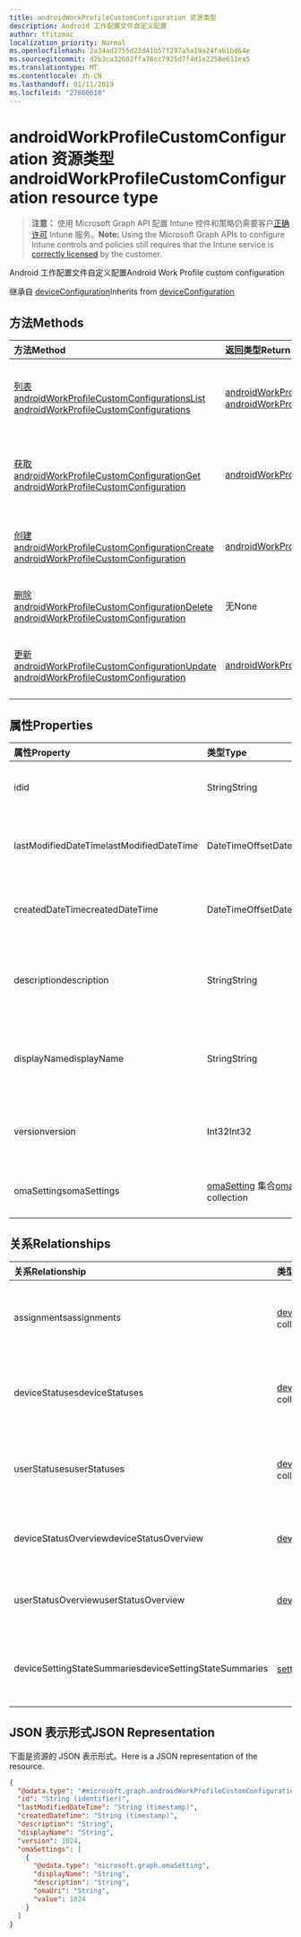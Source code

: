 ```yaml
---
title: androidWorkProfileCustomConfiguration 资源类型
description: Android 工作配置文件自定义配置
author: tfitzmac
localization_priority: Normal
ms.openlocfilehash: 2a34ad2755d22d41b57f297a5a19a24fab1bd64e
ms.sourcegitcommit: d2b3ca32602ffa76cc7925d7f4d1e2258e611ea5
ms.translationtype: MT
ms.contentlocale: zh-CN
ms.lasthandoff: 01/11/2019
ms.locfileid: "27860618"
---
```

# <a name="androidworkprofilecustomconfiguration-resource-type"></a><span data-ttu-id="e4b1a-103">androidWorkProfileCustomConfiguration 资源类型</span><span class="sxs-lookup"><span data-stu-id="e4b1a-103">androidWorkProfileCustomConfiguration resource type</span></span>

> <span data-ttu-id="e4b1a-104">**注意：** 使用 Microsoft Graph API 配置 Intune 控件和策略仍需要客户[正确许可](https://go.microsoft.com/fwlink/?linkid=839381) Intune 服务。</span><span class="sxs-lookup"><span data-stu-id="e4b1a-104">**Note:** Using the Microsoft Graph APIs to configure Intune controls and policies still requires that the Intune service is [correctly licensed](https://go.microsoft.com/fwlink/?linkid=839381) by the customer.</span></span>

<span data-ttu-id="e4b1a-105">Android 工作配置文件自定义配置</span><span class="sxs-lookup"><span data-stu-id="e4b1a-105">Android Work Profile custom configuration</span></span>

<span data-ttu-id="e4b1a-106">继承自 [deviceConfiguration](../resources/intune-deviceconfig-deviceconfiguration.md)</span><span class="sxs-lookup"><span data-stu-id="e4b1a-106">Inherits from [deviceConfiguration](../resources/intune-deviceconfig-deviceconfiguration.md)</span></span>

## <a name="methods"></a><span data-ttu-id="e4b1a-107">方法</span><span class="sxs-lookup"><span data-stu-id="e4b1a-107">Methods</span></span>
|<span data-ttu-id="e4b1a-108">方法</span><span class="sxs-lookup"><span data-stu-id="e4b1a-108">Method</span></span>|<span data-ttu-id="e4b1a-109">返回类型</span><span class="sxs-lookup"><span data-stu-id="e4b1a-109">Return Type</span></span>|<span data-ttu-id="e4b1a-110">说明</span><span class="sxs-lookup"><span data-stu-id="e4b1a-110">Description</span></span>|
|:---|:---|:---|
|[<span data-ttu-id="e4b1a-111">列表 androidWorkProfileCustomConfigurations</span><span class="sxs-lookup"><span data-stu-id="e4b1a-111">List androidWorkProfileCustomConfigurations</span></span>](../api/intune-deviceconfig-androidworkprofilecustomconfiguration-list.md)|<span data-ttu-id="e4b1a-112">[androidWorkProfileCustomConfiguration](../resources/intune-deviceconfig-androidworkprofilecustomconfiguration.md)集合</span><span class="sxs-lookup"><span data-stu-id="e4b1a-112">[androidWorkProfileCustomConfiguration](../resources/intune-deviceconfig-androidworkprofilecustomconfiguration.md) collection</span></span>|<span data-ttu-id="e4b1a-113">列出属性和[androidWorkProfileCustomConfiguration](../resources/intune-deviceconfig-androidworkprofilecustomconfiguration.md)对象之间的关系。</span><span class="sxs-lookup"><span data-stu-id="e4b1a-113">List properties and relationships of the [androidWorkProfileCustomConfiguration](../resources/intune-deviceconfig-androidworkprofilecustomconfiguration.md) objects.</span></span>|
|[<span data-ttu-id="e4b1a-114">获取 androidWorkProfileCustomConfiguration</span><span class="sxs-lookup"><span data-stu-id="e4b1a-114">Get androidWorkProfileCustomConfiguration</span></span>](../api/intune-deviceconfig-androidworkprofilecustomconfiguration-get.md)|[<span data-ttu-id="e4b1a-115">androidWorkProfileCustomConfiguration</span><span class="sxs-lookup"><span data-stu-id="e4b1a-115">androidWorkProfileCustomConfiguration</span></span>](../resources/intune-deviceconfig-androidworkprofilecustomconfiguration.md)|<span data-ttu-id="e4b1a-116">读取属性和[androidWorkProfileCustomConfiguration](../resources/intune-deviceconfig-androidworkprofilecustomconfiguration.md)对象的关系。</span><span class="sxs-lookup"><span data-stu-id="e4b1a-116">Read properties and relationships of the [androidWorkProfileCustomConfiguration](../resources/intune-deviceconfig-androidworkprofilecustomconfiguration.md) object.</span></span>|
|[<span data-ttu-id="e4b1a-117">创建 androidWorkProfileCustomConfiguration</span><span class="sxs-lookup"><span data-stu-id="e4b1a-117">Create androidWorkProfileCustomConfiguration</span></span>](../api/intune-deviceconfig-androidworkprofilecustomconfiguration-create.md)|[<span data-ttu-id="e4b1a-118">androidWorkProfileCustomConfiguration</span><span class="sxs-lookup"><span data-stu-id="e4b1a-118">androidWorkProfileCustomConfiguration</span></span>](../resources/intune-deviceconfig-androidworkprofilecustomconfiguration.md)|<span data-ttu-id="e4b1a-119">创建新的[androidWorkProfileCustomConfiguration](../resources/intune-deviceconfig-androidworkprofilecustomconfiguration.md)对象。</span><span class="sxs-lookup"><span data-stu-id="e4b1a-119">Create a new [androidWorkProfileCustomConfiguration](../resources/intune-deviceconfig-androidworkprofilecustomconfiguration.md) object.</span></span>|
|[<span data-ttu-id="e4b1a-120">删除 androidWorkProfileCustomConfiguration</span><span class="sxs-lookup"><span data-stu-id="e4b1a-120">Delete androidWorkProfileCustomConfiguration</span></span>](../api/intune-deviceconfig-androidworkprofilecustomconfiguration-delete.md)|<span data-ttu-id="e4b1a-121">无</span><span class="sxs-lookup"><span data-stu-id="e4b1a-121">None</span></span>|<span data-ttu-id="e4b1a-122">删除[androidWorkProfileCustomConfiguration](../resources/intune-deviceconfig-androidworkprofilecustomconfiguration.md)。</span><span class="sxs-lookup"><span data-stu-id="e4b1a-122">Deletes a [androidWorkProfileCustomConfiguration](../resources/intune-deviceconfig-androidworkprofilecustomconfiguration.md).</span></span>|
|[<span data-ttu-id="e4b1a-123">更新 androidWorkProfileCustomConfiguration</span><span class="sxs-lookup"><span data-stu-id="e4b1a-123">Update androidWorkProfileCustomConfiguration</span></span>](../api/intune-deviceconfig-androidworkprofilecustomconfiguration-update.md)|[<span data-ttu-id="e4b1a-124">androidWorkProfileCustomConfiguration</span><span class="sxs-lookup"><span data-stu-id="e4b1a-124">androidWorkProfileCustomConfiguration</span></span>](../resources/intune-deviceconfig-androidworkprofilecustomconfiguration.md)|<span data-ttu-id="e4b1a-125">更新[androidWorkProfileCustomConfiguration](../resources/intune-deviceconfig-androidworkprofilecustomconfiguration.md)对象的属性。</span><span class="sxs-lookup"><span data-stu-id="e4b1a-125">Update the properties of a [androidWorkProfileCustomConfiguration](../resources/intune-deviceconfig-androidworkprofilecustomconfiguration.md) object.</span></span>|

## <a name="properties"></a><span data-ttu-id="e4b1a-126">属性</span><span class="sxs-lookup"><span data-stu-id="e4b1a-126">Properties</span></span>
|<span data-ttu-id="e4b1a-127">属性</span><span class="sxs-lookup"><span data-stu-id="e4b1a-127">Property</span></span>|<span data-ttu-id="e4b1a-128">类型</span><span class="sxs-lookup"><span data-stu-id="e4b1a-128">Type</span></span>|<span data-ttu-id="e4b1a-129">说明</span><span class="sxs-lookup"><span data-stu-id="e4b1a-129">Description</span></span>|
|:---|:---|:---|
|<span data-ttu-id="e4b1a-130">id</span><span class="sxs-lookup"><span data-stu-id="e4b1a-130">id</span></span>|<span data-ttu-id="e4b1a-131">String</span><span class="sxs-lookup"><span data-stu-id="e4b1a-131">String</span></span>|<span data-ttu-id="e4b1a-132">实体的键。</span><span class="sxs-lookup"><span data-stu-id="e4b1a-132">Key of the entity.</span></span> <span data-ttu-id="e4b1a-133">继承自 [deviceConfiguration](../resources/intune-deviceconfig-deviceconfiguration.md)</span><span class="sxs-lookup"><span data-stu-id="e4b1a-133">Inherited from [deviceConfiguration](../resources/intune-deviceconfig-deviceconfiguration.md)</span></span>|
|<span data-ttu-id="e4b1a-134">lastModifiedDateTime</span><span class="sxs-lookup"><span data-stu-id="e4b1a-134">lastModifiedDateTime</span></span>|<span data-ttu-id="e4b1a-135">DateTimeOffset</span><span class="sxs-lookup"><span data-stu-id="e4b1a-135">DateTimeOffset</span></span>|<span data-ttu-id="e4b1a-136">上次修改对象的日期/时间。</span><span class="sxs-lookup"><span data-stu-id="e4b1a-136">DateTime the object was last modified.</span></span> <span data-ttu-id="e4b1a-137">继承自 [deviceConfiguration](../resources/intune-deviceconfig-deviceconfiguration.md)</span><span class="sxs-lookup"><span data-stu-id="e4b1a-137">Inherited from [deviceConfiguration](../resources/intune-deviceconfig-deviceconfiguration.md)</span></span>|
|<span data-ttu-id="e4b1a-138">createdDateTime</span><span class="sxs-lookup"><span data-stu-id="e4b1a-138">createdDateTime</span></span>|<span data-ttu-id="e4b1a-139">DateTimeOffset</span><span class="sxs-lookup"><span data-stu-id="e4b1a-139">DateTimeOffset</span></span>|<span data-ttu-id="e4b1a-140">创建对象的日期/时间。</span><span class="sxs-lookup"><span data-stu-id="e4b1a-140">DateTime the object was created.</span></span> <span data-ttu-id="e4b1a-141">继承自 [deviceConfiguration](../resources/intune-deviceconfig-deviceconfiguration.md)</span><span class="sxs-lookup"><span data-stu-id="e4b1a-141">Inherited from [deviceConfiguration](../resources/intune-deviceconfig-deviceconfiguration.md)</span></span>|
|<span data-ttu-id="e4b1a-142">description</span><span class="sxs-lookup"><span data-stu-id="e4b1a-142">description</span></span>|<span data-ttu-id="e4b1a-143">String</span><span class="sxs-lookup"><span data-stu-id="e4b1a-143">String</span></span>|<span data-ttu-id="e4b1a-144">管理员提供的设备配置的说明。</span><span class="sxs-lookup"><span data-stu-id="e4b1a-144">Admin provided description of the Device Configuration.</span></span> <span data-ttu-id="e4b1a-145">继承自 [deviceConfiguration](../resources/intune-deviceconfig-deviceconfiguration.md)</span><span class="sxs-lookup"><span data-stu-id="e4b1a-145">Inherited from [deviceConfiguration](../resources/intune-deviceconfig-deviceconfiguration.md)</span></span>|
|<span data-ttu-id="e4b1a-146">displayName</span><span class="sxs-lookup"><span data-stu-id="e4b1a-146">displayName</span></span>|<span data-ttu-id="e4b1a-147">String</span><span class="sxs-lookup"><span data-stu-id="e4b1a-147">String</span></span>|<span data-ttu-id="e4b1a-148">管理员提供的设备配置的名称。</span><span class="sxs-lookup"><span data-stu-id="e4b1a-148">Admin provided name of the device configuration.</span></span> <span data-ttu-id="e4b1a-149">继承自 [deviceConfiguration](../resources/intune-deviceconfig-deviceconfiguration.md)</span><span class="sxs-lookup"><span data-stu-id="e4b1a-149">Inherited from [deviceConfiguration](../resources/intune-deviceconfig-deviceconfiguration.md)</span></span>|
|<span data-ttu-id="e4b1a-150">version</span><span class="sxs-lookup"><span data-stu-id="e4b1a-150">version</span></span>|<span data-ttu-id="e4b1a-151">Int32</span><span class="sxs-lookup"><span data-stu-id="e4b1a-151">Int32</span></span>|<span data-ttu-id="e4b1a-152">设备配置的版本。</span><span class="sxs-lookup"><span data-stu-id="e4b1a-152">Version of the device configuration.</span></span> <span data-ttu-id="e4b1a-153">继承自 [deviceConfiguration](../resources/intune-deviceconfig-deviceconfiguration.md)</span><span class="sxs-lookup"><span data-stu-id="e4b1a-153">Inherited from [deviceConfiguration](../resources/intune-deviceconfig-deviceconfiguration.md)</span></span>|
|<span data-ttu-id="e4b1a-154">omaSettings</span><span class="sxs-lookup"><span data-stu-id="e4b1a-154">omaSettings</span></span>|<span data-ttu-id="e4b1a-155">[omaSetting](../resources/intune-deviceconfig-omasetting.md) 集合</span><span class="sxs-lookup"><span data-stu-id="e4b1a-155">[omaSetting](../resources/intune-deviceconfig-omasetting.md) collection</span></span>|<span data-ttu-id="e4b1a-156">OMA 设置。</span><span class="sxs-lookup"><span data-stu-id="e4b1a-156">OMA settings.</span></span> <span data-ttu-id="e4b1a-157">该集合最多可包含 500 个元素。</span><span class="sxs-lookup"><span data-stu-id="e4b1a-157">This collection can contain a maximum of 500 elements.</span></span>|

## <a name="relationships"></a><span data-ttu-id="e4b1a-158">关系</span><span class="sxs-lookup"><span data-stu-id="e4b1a-158">Relationships</span></span>
|<span data-ttu-id="e4b1a-159">关系</span><span class="sxs-lookup"><span data-stu-id="e4b1a-159">Relationship</span></span>|<span data-ttu-id="e4b1a-160">类型</span><span class="sxs-lookup"><span data-stu-id="e4b1a-160">Type</span></span>|<span data-ttu-id="e4b1a-161">说明</span><span class="sxs-lookup"><span data-stu-id="e4b1a-161">Description</span></span>|
|:---|:---|:---|
|<span data-ttu-id="e4b1a-162">assignments</span><span class="sxs-lookup"><span data-stu-id="e4b1a-162">assignments</span></span>|<span data-ttu-id="e4b1a-163">[deviceConfigurationAssignment](../resources/intune-deviceconfig-deviceconfigurationassignment.md) 集合</span><span class="sxs-lookup"><span data-stu-id="e4b1a-163">[deviceConfigurationAssignment](../resources/intune-deviceconfig-deviceconfigurationassignment.md) collection</span></span>|<span data-ttu-id="e4b1a-164">设备配置文件的分配列表。</span><span class="sxs-lookup"><span data-stu-id="e4b1a-164">The list of assignments for the device configuration profile.</span></span> <span data-ttu-id="e4b1a-165">继承自 [deviceConfiguration](../resources/intune-deviceconfig-deviceconfiguration.md)</span><span class="sxs-lookup"><span data-stu-id="e4b1a-165">Inherited from [deviceConfiguration](../resources/intune-deviceconfig-deviceconfiguration.md)</span></span>|
|<span data-ttu-id="e4b1a-166">deviceStatuses</span><span class="sxs-lookup"><span data-stu-id="e4b1a-166">deviceStatuses</span></span>|<span data-ttu-id="e4b1a-167">[deviceConfigurationDeviceStatus](../resources/intune-deviceconfig-deviceconfigurationdevicestatus.md) 集合</span><span class="sxs-lookup"><span data-stu-id="e4b1a-167">[deviceConfigurationDeviceStatus](../resources/intune-deviceconfig-deviceconfigurationdevicestatus.md) collection</span></span>|<span data-ttu-id="e4b1a-168">按设备的设备配置安装状态。</span><span class="sxs-lookup"><span data-stu-id="e4b1a-168">Device configuration installation status by device.</span></span> <span data-ttu-id="e4b1a-169">继承自 [deviceConfiguration](../resources/intune-deviceconfig-deviceconfiguration.md)</span><span class="sxs-lookup"><span data-stu-id="e4b1a-169">Inherited from [deviceConfiguration](../resources/intune-deviceconfig-deviceconfiguration.md)</span></span>|
|<span data-ttu-id="e4b1a-170">userStatuses</span><span class="sxs-lookup"><span data-stu-id="e4b1a-170">userStatuses</span></span>|<span data-ttu-id="e4b1a-171">[deviceConfigurationUserStatus](../resources/intune-deviceconfig-deviceconfigurationuserstatus.md) 集合</span><span class="sxs-lookup"><span data-stu-id="e4b1a-171">[deviceConfigurationUserStatus](../resources/intune-deviceconfig-deviceconfigurationuserstatus.md) collection</span></span>|<span data-ttu-id="e4b1a-172">用户的设备配置安装状态。</span><span class="sxs-lookup"><span data-stu-id="e4b1a-172">Device configuration installation status by user.</span></span> <span data-ttu-id="e4b1a-173">继承自 [deviceConfiguration](../resources/intune-deviceconfig-deviceconfiguration.md)</span><span class="sxs-lookup"><span data-stu-id="e4b1a-173">Inherited from [deviceConfiguration](../resources/intune-deviceconfig-deviceconfiguration.md)</span></span>|
|<span data-ttu-id="e4b1a-174">deviceStatusOverview</span><span class="sxs-lookup"><span data-stu-id="e4b1a-174">deviceStatusOverview</span></span>|[<span data-ttu-id="e4b1a-175">deviceConfigurationDeviceOverview</span><span class="sxs-lookup"><span data-stu-id="e4b1a-175">deviceConfigurationDeviceOverview</span></span>](../resources/intune-deviceconfig-deviceconfigurationdeviceoverview.md)|<span data-ttu-id="e4b1a-176">设备配置设备状态概述 继承自 [deviceConfiguration](../resources/intune-deviceconfig-deviceconfiguration.md)</span><span class="sxs-lookup"><span data-stu-id="e4b1a-176">Device Configuration devices status overview Inherited from [deviceConfiguration](../resources/intune-deviceconfig-deviceconfiguration.md)</span></span>|
|<span data-ttu-id="e4b1a-177">userStatusOverview</span><span class="sxs-lookup"><span data-stu-id="e4b1a-177">userStatusOverview</span></span>|[<span data-ttu-id="e4b1a-178">deviceConfigurationUserOverview</span><span class="sxs-lookup"><span data-stu-id="e4b1a-178">deviceConfigurationUserOverview</span></span>](../resources/intune-deviceconfig-deviceconfigurationuseroverview.md)|<span data-ttu-id="e4b1a-179">设备配置用户状态概述 继承自 [deviceConfiguration](../resources/intune-deviceconfig-deviceconfiguration.md)</span><span class="sxs-lookup"><span data-stu-id="e4b1a-179">Device Configuration users status overview Inherited from [deviceConfiguration](../resources/intune-deviceconfig-deviceconfiguration.md)</span></span>|
|<span data-ttu-id="e4b1a-180">deviceSettingStateSummaries</span><span class="sxs-lookup"><span data-stu-id="e4b1a-180">deviceSettingStateSummaries</span></span>|<span data-ttu-id="e4b1a-181">[settingStateDeviceSummary](../resources/intune-deviceconfig-settingstatedevicesummary.md) 集合</span><span class="sxs-lookup"><span data-stu-id="e4b1a-181">[settingStateDeviceSummary](../resources/intune-deviceconfig-settingstatedevicesummary.md) collection</span></span>|<span data-ttu-id="e4b1a-182">设备配置设置状态设备摘要 继承自 [deviceConfiguration](../resources/intune-deviceconfig-deviceconfiguration.md)</span><span class="sxs-lookup"><span data-stu-id="e4b1a-182">Device Configuration Setting State Device Summary Inherited from [deviceConfiguration](../resources/intune-deviceconfig-deviceconfiguration.md)</span></span>|

## <a name="json-representation"></a><span data-ttu-id="e4b1a-183">JSON 表示形式</span><span class="sxs-lookup"><span data-stu-id="e4b1a-183">JSON Representation</span></span>
<span data-ttu-id="e4b1a-184">下面是资源的 JSON 表示形式。</span><span class="sxs-lookup"><span data-stu-id="e4b1a-184">Here is a JSON representation of the resource.</span></span>
<!-- {
  "blockType": "resource",
  "keyProperty": "id",
  "@odata.type": "microsoft.graph.androidWorkProfileCustomConfiguration"
}
-->
``` json
{
  "@odata.type": "#microsoft.graph.androidWorkProfileCustomConfiguration",
  "id": "String (identifier)",
  "lastModifiedDateTime": "String (timestamp)",
  "createdDateTime": "String (timestamp)",
  "description": "String",
  "displayName": "String",
  "version": 1024,
  "omaSettings": [
    {
      "@odata.type": "microsoft.graph.omaSetting",
      "displayName": "String",
      "description": "String",
      "omaUri": "String",
      "value": 1024
    }
  ]
}
```



